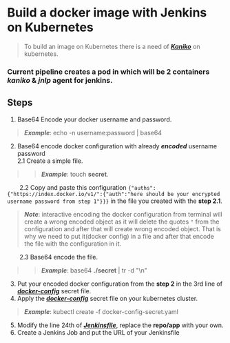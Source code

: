 # Build a docker image with Jenkins on Kubernetes

> To build an image on Kubernetes there is a need of **_[Kaniko](https://github.com/GoogleContainerTools/kaniko)_** on kubernetes.
### Current pipeline creates a pod in which will be 2 containers **_kaniko_** & **_jnlp_** agent for jenkins.

## Steps
1. Base64 Encode your docker username and password.
> **_Example_**: echo -n username:password | base64
2. Base64 encode docker configuration with already **_encoded_** username password <br />
2.1 Create a simple file. 
>> **_Example_**: touch **secret**. <br />

&ensp;&thinsp;&ensp;&thinsp;&ensp;&thinsp;2.2 Copy and paste this configuration ```{"auths":{"https://index.docker.io/v1/":{"auth":"here should be your encrypted username password from step 1"}}}``` in the file you created with the **step 2.1**. <br />
> **_Note_**: interactive encoding the docker configuration from terminal will create a wrong encoded object as it will delete the quotes ```"``` from the configuration and after that will create wrong encoded object. That is why we need to put it(docker config) in a file and after that encode the file with the configuration in it. <br />

&ensp;&thinsp;&ensp;&thinsp;&ensp;&thinsp;2.3 Base64 encode the file. <br />
>> **_Example_**: base64 **./secret** | tr -d "\n"

3. Put your encoded docker configuration from the **step 2** in the 3rd line of **_[docker-config](https://github.com/infraheads/tutorials/blob/main/CI-CD/Jenkins/build-image-with-kaniko/docker-config-secret.yaml)_** secret file.
4. Apply the **_[docker-config](https://github.com/infraheads/tutorials/blob/main/CI-CD/Jenkins/build-image-with-kaniko/docker-config-secret.yaml)_** secret file on your kubernetes cluster.
> **_Example_**: kubectl create -f docker-config-secret.yaml
5. Modify the line 24th of **_[Jenkinsfile](https://github.com/infraheads/tutorials/blob/main/CI-CD/Jenkins/build-image-with-kaniko/Jenkinsfile)_**, replace the **repo/app** with your own.
6. Create a Jenkins Job and put the URL of your Jenkinsfile
